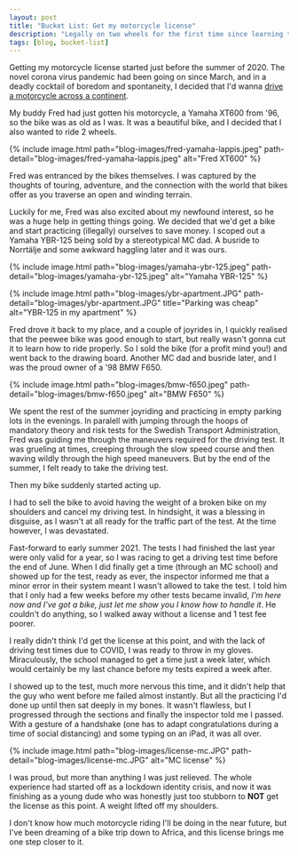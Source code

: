 ```yaml
---
layout: post
title: "Bucket List: Get my motorcycle license"
description: "Legally on two wheels for the first time since learning to ride a bicycle"
tags: [blog, bucket-list]
---
```


Getting my motorcycle license started just before the summer of 2020. The novel corona virus pandemic had been going on since March, and in a deadly cocktail of boredom and spontaneity, I decided that I'd wanna [drive a motorcycle across a continent](https://www.imdb.com/title/tt0403778/). 

My buddy Fred had just gotten his motorcycle, a Yamaha XT600 from '96, so the bike was as old as I was. It was a beautiful bike, and I decided that I also wanted to ride 2 wheels.

{% include image.html path="blog-images/fred-yamaha-lappis.jpeg" path-detail="blog-images/fred-yamaha-lappis.jpeg" alt="Fred XT600" %}

Fred was entranced by the bikes themselves. I was captured by the thoughts of touring, adventure, and the connection with the world that bikes offer as you traverse an open and winding terrain.

Luckily for me, Fred was also excited about my newfound interest, so he was a huge help in getting things going. We decided that we'd get a bike and start practicing (illegally) ourselves to save money. I scoped out a Yamaha YBR-125 being sold by a stereotypical MC dad. A busride to Norrtälje and some awkward haggling later and it was ours. 

{% include image.html path="blog-images/yamaha-ybr-125.jpeg" path-detail="blog-images/yamaha-ybr-125.jpeg" alt="Yamaha YBR-125" %}

{% include image.html 
    path="blog-images/ybr-apartment.JPG" 
    path-detail="blog-images/ybr-apartment.JPG"
    title="Parking was cheap" 
    alt="YBR-125 in my apartment" %}

Fred drove it back to my place, and a couple of joyrides in, I quickly realised that the peewee bike was good enough to start, but really wasn't gonna cut it to learn how to ride properly. So I sold the bike (for a profit mind you!) and went back to the drawing board. Another MC dad and busride later, and I was the proud owner of a '98 BMW F650. 

{% include image.html path="blog-images/bmw-f650.jpeg" path-detail="blog-images/bmw-f650.jpeg" alt="BMW F650" %}

We spent the rest of the summer joyriding and practicing in empty parking lots in the evenings. In paralell with jumping through the hoops of mandatory theory and risk tests for the Swedish Transport Administration, Fred was guiding me through the maneuvers required for the driving test. It was grueling at times, creeping through the slow speed course and then waving wildly through the high speed maneuvers. But by the end of the summer, I felt ready to take the driving test. 

Then my bike suddenly started acting up. 

I had to sell the bike to avoid having the weight of a broken bike on my shoulders and cancel my driving test. In hindsight, it was a blessing in disguise, as I wasn't at all ready for the traffic part of the test. At the time however, I was devastated. 

Fast-forward to early summer 2021. The tests I had finished the last year were only valid for a year, so I was racing to get a driving test time before the end of June. When I did finally get a time (through an MC school) and showed up for the test, ready as ever, the inspector informed me that a minor error in their system meant I wasn't allowed to take the test. I told him that I only had a few weeks before my other tests became invalid, _I'm here now and I've got a bike, just let me show you I know how to handle it_. He couldn't do anything, so I walked away without a license and 1 test fee poorer. 

I really didn't think I'd get the license at this point, and with the lack of driving test times due to COVID, I was ready to throw in my gloves. Miraculously, the school managed to get a time just a week later, which would certainly be my last chance before my tests expired a week after. 

I showed up to the test, much more nervous this time, and it didn't help that the guy who went before me failed almost instantly. But all the practicing I'd done up until then sat deeply in my bones. It wasn't flawless, but I progressed through the sections and finally the inspector told me I passed. With a gesture of a handshake (one has to adapt congratulations during a time of social distancing) and some typing on an iPad, it was all over. 

{% include image.html path="blog-images/license-mc.JPG" path-detail="blog-images/license-mc.JPG" alt="MC license" %}

I was proud, but more than anything I was just relieved. The whole experience had started off as a lockdown identity crisis, and now it was finishing as a young dude who was honestly just too stubborn to **NOT** get the license as this point. A weight lifted off my shoulders.

I don't know how much motorcycle riding I'll be doing in the near future, but I've been dreaming of a bike trip down to Africa, and this license brings me one step closer to it. 